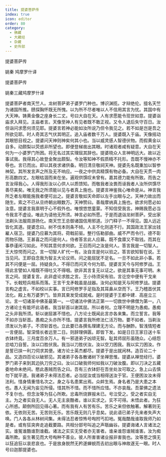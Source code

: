 ```yaml
---
title: 提婆菩萨传
index: true
icon: editor
order: 80
category:
  - 佛藏
  - 大藏经
  - 杂藏
  - 史传部
---
```


  提婆菩萨传  

姚秦 鸠摩罗什译  

提婆菩萨传  

姚秦三藏鸠摩罗什译  

提婆菩萨者南天竺人。龙树菩萨弟子婆罗门种也。博识渊揽。才辩绝伦。擅名天竺为诸国所推。赜探胸怀既无所愧。以为所不尽者唯以人不信用其言为忧。其国中有大天神。铸黄金像之座身长二丈。号曰大自在天。人有求愿能令现世如意。提婆诣庙求入拜见。主庙者言。天像至神人有见者既不敢正视。又令人退后失守百日。汝但诣问求愿何须见耶。提婆言若神必能如汝所说乃但令我见之。若不如是岂是吾之所欲见耶。时人奇其志气伏其明正。追入庙者数千万人。提婆既入于庙。天像摇动其眼怒目视之。提婆问天神则神矣何其小也。当以威灵感人智德伏物。而假黄金以自多。动颇梨以荧惑非所望也。即便登梯凿出其眼。时诸观者咸有疑意。大自在天何为一小婆罗门所困。将无名过其实理屈其辞也。提婆晓众人言神明远大。故以近事试我。我得其心故登金聚出颇梨。令汝等知神不假质精不托形。吾既不慢神亦不辱也。言已而出。即以其夜求诸供备。明日清旦敬祠天神。提婆先名既重加以智参神契。其所发言声之所及无不响应。一夜之中供具精馔有物必备。大自在天贯一肉形高数四丈。左眼枯涸而来在坐。遍观供馔叹未曾有。嘉其德力能有所致。而告之言汝得我心。人得我形汝以心供人以质馈知。而敬我者汝畏而诬我者人汝所供馔尽善尽美矣。唯无我之所须能以见与者真上施也。提婆言神鉴我心唯命是从。神言我所乏者左眼能施我者便可出之。提婆言敬如天命即以左手出眼与之。天神力故出而随生。索之不已从旦终朝出眼数万。天神赞曰。善哉摩纳真上施也。欲求何愿必如汝意。提婆言我禀明于心不假外也。唯恨悠悠童蒙。不知信受我言。神赐我愿必当令我言不虚设。唯此为请他无所须。神言必如所愿。于是而退诣龙树菩萨。受出家法剃头法服周游扬化。南天竺王总御诸国信用邪道。沙门释子一不得见。国人远近皆化其道。提婆念曰。树不伐本则条不倾。人主不化则道不行。其国政法王家出钱雇人宿卫。提婆乃应募为其将。荷戟前驱。整行伍勒部曲。威不严而令行。德不彰而物乐随。王甚喜之而问是何人。侍者答言此人应募。既不食廪又不取钱。而其在事恭谨闲习如此。不知其意何求何欲。王召而问之汝是何人。答言我是一切智人。王大惊愕而问之。言一切智人旷代一有。汝自言是何以验之。答言欲知智在说。王当见问。王即自念我为智主大论议师。问之能屈犹不足名。一旦不如此非小事。若其不问便是一屈。持疑良久。不得已而问天今何为耶。提婆言天今与阿修罗战。王得此言譬如人噎既不得吐又不得咽。欲非其言复无以证之。欲是其事无事可明。未言之间。提婆复言。此非虚论求胜之言。王小待须臾有验。言讫空中便有干戈来下。长戟短兵相系而落。王言干戈矛戟虽是战器。汝何必知是天与阿修罗战。提婆言构之虚言。不如校以实事。言已阿修罗手足指及其耳鼻从空而下。王乃稽首伏其法化。殿上有万婆罗门。皆弃其束发受成就戒。是时提婆于王都中建．高座立三论。言一切诸圣中佛圣最第一。一切诸法中佛法正第一一切救世中佛僧为第一。八方诸论士有能坏此语者。我当斩首以谢其屈。所以者何。立理不明是为愚痴。愚痴之头非我所须。斩以谢屈甚不惜也。八方论士既闻此言亦各来集。而立誓言。我等不如亦当斩首。愚痴之头亦所不惜。提婆言我所修法仁活万物。要不如者。当剃汝须发以为弟子。不须斩首也。立此要已各撰名理建无方论。而与酬酢。智浅情短者一言便屈。智深情长者远至二日。则辞理俱匮。即皆下发。如是日日王家日送十车衣钵终竟。三月度百余万人。有一邪道弟子凶顽无智。耻其师屈形虽随众。心结怨忿啮刀自誓。汝以口胜伏我。我当以刀胜伏汝。汝以空刀困我。我以实刀困汝。作是誓已挟一利刀伺求其便。诸方论士英杰都尽。提婆于是出就闲林。造百论二十品。又造四百论以破邪见。其诸弟子各各散诸树下坐禅思惟。提婆从禅觉经行。婆罗门弟子来到其边执刀穷之曰。汝以口破我师何如我以刀破汝腹。即以刀决之五藏委地命未绝间。愍此愚贼而告之曰。吾有三衣钵釪在吾坐处汝可取之。急上山去慎勿下就平道。我诸弟子未得法忍者。必当捉汝或当相得送汝于官。王便困汝汝未得法利。惜身情重惜名次之。身之与名患累出焉。众衅生焉。身名者乃是大患之本也。愚人无闻为妄见所侵。惜其所不惜。而不惜所应惜。不亦哀哉。吾蒙佛之遗法不复尔也。但念汝等为狂心所欺。忿毒所烧罪报未已。号泣受之。受之者实自无主。为之者实自无人。无人无主哀酷者。谁以实求之。实不可得。未悟此者。为狂心所惑。颠倒所回见得心著。而有我有人有苦有乐。苦乐之来但依触著。解著则无依。无依则无苦。无苦则无乐。苦乐既无则几乎息矣。说此语已弟子先来者失声大唤。门人各各从林树间集。未得法忍者惊怖号啕拊丐扣地。冤哉酷哉谁取我师乃如是者。或有狂突奔走追截要路。共相分部号叫追之声聒幽谷。提婆诲诸人言诸法之实。谁冤谁酷谁割谁截。诸法之实实无受者亦无害者。谁亲谁怨谁贼谁害。汝为痴毒所欺。妄生著见而大号啕种不善业。彼人所害害诸业报非害我也。汝等思之慎无以狂追狂以哀悲哀也。于是放身脱然无矜遂蝉蜕而去初出眼与神故遂无一眼。时人号曰迦那提婆也。  
